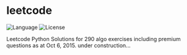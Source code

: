 # leetcode
![Language](https://img.shields.io/badge/language-Python%20-green.svg)
![License](https://img.shields.io/badge/license-MIT-blue.svg)

Leetcode Python Solutions
for 290 algo exercises including premium questions as at Oct 6, 2015.
under construction...
